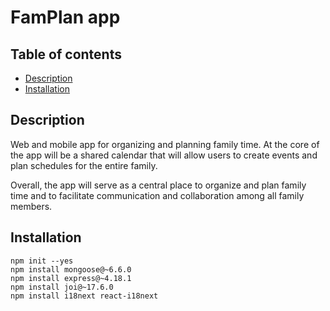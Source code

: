 # FamPlan app

## Table of contents
* [Description](#Description)
* [Installation](#Installation)

## Description
Web and mobile app for organizing and planning family time. At the core of the app will be a shared calendar that will allow users to create events and plan schedules for the entire family.

Overall, the app will serve as a central place to organize and plan family time and to facilitate communication and collaboration among all family members.

## Installation
```
npm init --yes
npm install mongoose@~6.6.0
npm install express@~4.18.1
npm install joi@~17.6.0
npm install i18next react-i18next
```